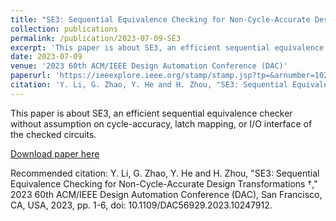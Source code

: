 ```yaml
---
title: "SE3: Sequential Equivalence Checking for Non-Cycle-Accurate Design Transformations †"
collection: publications
permalink: /publication/2023-07-09-SE3
excerpt: 'This paper is about SE3, an efficient sequential equivalence checker without assumption on cycle-accuracy, latch mapping, or I/O interface of the checked circuits.'
date: 2023-07-09
venue: '2023 60th ACM/IEEE Design Automation Conference (DAC)'
paperurl: 'https://ieeexplore.ieee.org/stamp/stamp.jsp?tp=&arnumber=10230768&isnumber=10230322'
citation: 'Y. Li, G. Zhao, Y. He and H. Zhou, "SE3: Sequential Equivalence Checking for Non-Cycle-Accurate Design Transformations †," 2023 60th ACM/IEEE Design Automation Conference (DAC), San Francisco, CA, USA, 2023, pp. 1-6, doi: 10.1109/DAC56929.2023.10247912.'
---
```

This paper is about SE3, an efficient sequential equivalence checker without assumption on cycle-accuracy, latch mapping, or I/O interface of the checked circuits.

[Download paper here](https://ieeexplore.ieee.org/stamp/stamp.jsp?tp=&arnumber=10230768&isnumber=10230322)

Recommended citation: Y. Li, G. Zhao, Y. He and H. Zhou, "SE3: Sequential Equivalence Checking for Non-Cycle-Accurate Design Transformations †," 2023 60th ACM/IEEE Design Automation Conference (DAC), San Francisco, CA, USA, 2023, pp. 1-6, doi: 10.1109/DAC56929.2023.10247912.